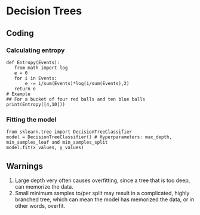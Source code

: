 # Decision Trees

## Coding
### Calculating entropy
    def Entropy(Events):
       from math import log
       e = 0
       for i in Events:
           e -= i/sum(Events)*log(i/sum(Events),2)
       return e 
    # Example
    ## For a bucket of four red balls and ten blue balls
    print(Entropy([4,10]))
### Fitting the model
    from sklearn.tree import DecisionTreeClassifier
    model = DecisionTreeClassifier() # Hyperparameters: max_depth, min_samples_leaf and min_samples_split
    model.fit(x_values, y_values)
   
## Warnings
1. Large depth very often causes overfitting, since a tree that is too deep, can memorize the data.
2. Small minimum samples to/per split may result in a complicated, highly branched tree, which can mean the model has memorized the data, or in other words, overfit.
